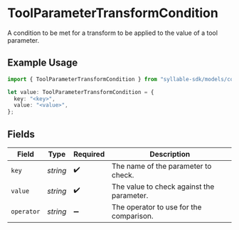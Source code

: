 # ToolParameterTransformCondition

A condition to be met for a transform to be applied to the value of a tool parameter.

## Example Usage

```typescript
import { ToolParameterTransformCondition } from "syllable-sdk/models/components";

let value: ToolParameterTransformCondition = {
  key: "<key>",
  value: "<value>",
};
```

## Fields

| Field                                     | Type                                      | Required                                  | Description                               |
| ----------------------------------------- | ----------------------------------------- | ----------------------------------------- | ----------------------------------------- |
| `key`                                     | *string*                                  | :heavy_check_mark:                        | The name of the parameter to check.       |
| `value`                                   | *string*                                  | :heavy_check_mark:                        | The value to check against the parameter. |
| `operator`                                | *string*                                  | :heavy_minus_sign:                        | The operator to use for the comparison.   |